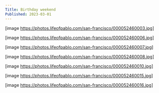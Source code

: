```yaml
---
Title: Birthday weekend
Published: 2023-03-01
---
```


[image https://photos.lifeofpablo.com/san-francisco/000052460003.jpg] 

[image  https://photos.lifeofpablo.com/san-francisco/000052460006.jpg] 

[image https://photos.lifeofpablo.com/san-francisco/000052460007.jpg] 

[image https://photos.lifeofpablo.com/san-francisco/000052460008.jpg] 

[image https://photos.lifeofpablo.com/san-francisco/000052460010.jpg] 

[image https://photos.lifeofpablo.com/san-francisco/000052460015.jpg] 

[image https://photos.lifeofpablo.com/san-francisco/000052460016.jpg] 


